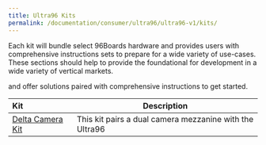 ```yaml
---
title: Ultra96 Kits
permalink: /documentation/consumer/ultra96/ultra96-v1/kits/
---
```


Each kit will bundle select 96Boards hardware and provides users with comprehensive instructions sets to prepare for a wide variety of use-cases. These sections should help to provide the foundational for development in a wide variety of vertical markets.

and offer solutions paired with comprehensive instructions to get started.

| Kit                       | Description |
|:--------------------------|-------------|
| [Delta Camera Kit](delta-camera/)        | This kit pairs a dual camera mezzanine with the Ultra96 |
